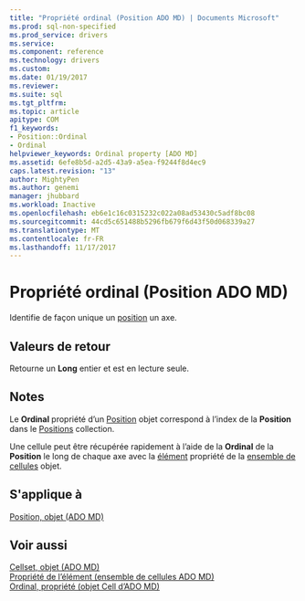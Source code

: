 ```yaml
---
title: "Propriété ordinal (Position ADO MD) | Documents Microsoft"
ms.prod: sql-non-specified
ms.prod_service: drivers
ms.service: 
ms.component: reference
ms.technology: drivers
ms.custom: 
ms.date: 01/19/2017
ms.reviewer: 
ms.suite: sql
ms.tgt_pltfrm: 
ms.topic: article
apitype: COM
f1_keywords:
- Position::Ordinal
- Ordinal
helpviewer_keywords: Ordinal property [ADO MD]
ms.assetid: 6efe8b5d-a2d5-43a9-a5ea-f9244f8d4ec9
caps.latest.revision: "13"
author: MightyPen
ms.author: genemi
manager: jhubbard
ms.workload: Inactive
ms.openlocfilehash: eb6e1c16c0315232c022a08ad53430c5adf8bc08
ms.sourcegitcommit: 44cd5c651488b5296fb679f6d43f50d068339a27
ms.translationtype: MT
ms.contentlocale: fr-FR
ms.lasthandoff: 11/17/2017
---
```

# <a name="ordinal-property-ado-md-position"></a>Propriété ordinal (Position ADO MD)
Identifie de façon unique un [position](../../../ado/reference/ado-md-api/position-object-ado-md.md) un axe.  
  
## <a name="return-values"></a>Valeurs de retour  
 Retourne un **Long** entier et est en lecture seule.  
  
## <a name="remarks"></a>Notes  
 Le **Ordinal** propriété d’un [Position](../../../ado/reference/ado-md-api/position-object-ado-md.md) objet correspond à l’index de la **Position** dans le [Positions](../../../ado/reference/ado-md-api/positions-collection-ado-md.md) collection.  
  
 Une cellule peut être récupérée rapidement à l’aide de la **Ordinal** de la **Position** le long de chaque axe avec la [élément](../../../ado/reference/ado-md-api/item-property-ado-md-cellset.md) propriété de la [ensemble de cellules](../../../ado/reference/ado-md-api/cellset-object-ado-md.md) objet.  
  
## <a name="applies-to"></a>S'applique à  
 [Position, objet (ADO MD)](../../../ado/reference/ado-md-api/position-object-ado-md.md)  
  
## <a name="see-also"></a>Voir aussi  
 [Cellset, objet (ADO MD)](../../../ado/reference/ado-md-api/cellset-object-ado-md.md)   
 [Propriété de l’élément (ensemble de cellules ADO MD)](../../../ado/reference/ado-md-api/item-property-ado-md-cellset.md)   
 [Ordinal, propriété (objet Cell d’ADO MD)](../../../ado/reference/ado-md-api/ordinal-property-ado-md-cell.md)
